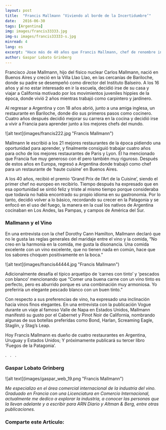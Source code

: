 ```yaml
---
layout: post
title:  "Francis Mallmann ‘Viviendo al borde de la Incertidumbre’"
date:   2016-06-30
tags: [Argentina]
img: images/francis33333.jpg
img-s: images/francis33333-s.jpg
minread: 4
lang: es
excerpt: "Hace más de 40 años que Francis Mallmann, chef de renombre internacional, abría su primer restaurante en Bariloche. Hoy es reconocido por muchos de sus colegas como el mejor chef argentino, y entre los mejores chefs del mundo." 
author: Gaspar Lobato Grinberg
---
```


<span class="dropcap">F</span>rancisco Jose Mallmann, hijo del físico nuclear Carlos Mallmann, nació en Buenos Aires y creció en la Villa Llao Llao, en las cercanías de Bariloche, donde su padre se desempeñó como director del Instituto Balseiro. A los 16 años y al no estar interesado en ir la escuela, decidió irse de su casa y viajar a California motivado por los movimientos juveniles hippies de la época, donde vivió 2 años mientras trabajó como carpintero y jardinero.

Al regresar a Argentina y con 18 años abrió, junto a una amiga inglesa, un restaurante en Bariloche, donde dio sus primeros pasos como cocinero. Cuatro años después decidió mejorar su carrera en la cocina y decidió irse a vivir a Francia para aprender junto a los mejores chefs del mundo.

<span class="imgleft">
![alt text](images/francis222.jpg "Francis Mallmann")
</span>

Mallmann le escribió a los 21 mejores restaurantes de la época pidiendo una oportunidad para aprender, y finalmente consiguió trabajar cuatro años para ocho de los mejores restaurantes de Paris y Lyon. Él ha mencionado que Francia fue muy generoso con él pero también muy riguroso. Después de estos años en Europa, regresó a Argentina donde trabajó como chef para un restaurante de ‘haute cuisine’ en Buenos Aires.

A los 40 años, recibió el premio ‘Grand Prix de l’Art de la Cuisine’, siendo el primer chef no europeo en recibirlo. Tiempo después ha expresado que en esa oportunidad se sintió feliz y triste al mismo tiempo porque consideraba que todavía no había encontrado su propio idioma en su gastronomía. Por lo tanto, decidió volver a lo básico, recordando su crecer en la Patagonia y se enfocó en el uso del fuego, la manera en la cual los nativos de Argentina cocinaban en Los Andes, las Pampas, y campos de América del Sur.

### Mallmann y el Vino

En una entrevista con la chef Dorothy Cann Hamilton, Mallmann declaró que no le gusta las reglas generales del maridaje entre el vino y la comida, “No creo en la harmonía en la comida, me gusta la disonancia. Una comida excelente con un vino excelente, que no tienen nada en común, hace que los sabores choquen positivamente en la boca.”

<span class="imgleft">
![alt text](images/francis44444.jpg "Francis Mallmann")
</span>

Adicionalmente desafía el típico arquetipo de ‘carnes con tinto’ y ‘pescados con blanco’ mencionando que “Comer una buena carne con un vino tinto es perfecto, pero es aburrido porque es una combinación muy armoniosa. Yo preferiría un elegante pescado blanco con un buen tinto.”

Con respecto a sus preferencias de vino, ha expresado una inclinación hacia vinos finos elegantes. En una entrevista con la publicación Vogue durante un viaje al famoso Valle de Napa en Estados Unidos, Mallmann manifestó su gusto por el Cabernet y Pinot Noir de California, nombrando algunas de sus botellas preferidas como Bond, Harlan, Screaming Eagle, Staglin, y Stag’s Leap.

Hoy Francis Mallmann es dueño de cuatro restaurantes en Argentina, Uruguay y Estados Unidos; Y próximamente publicará su tercer libro ‘Fuegos de la Patagonia’.

<div class="divider">.&nbsp;&nbsp;&nbsp;.&nbsp;&nbsp;&nbsp;.</div>

### Gaspar Lobato Grinberg

<span class="imgpp"> 
![alt text](images/gaspar_web_19.png "Francis Mallmann") 
</span>

*Me especializo en el área comercial internacional de la industria del vino. Graduado en Francia con una Licenciatura en Comercio Internacional, actualmente me dedico a explorar la industria, a conocer las personas que la llevan adelante y a escribir para ARN Diario y Altman & Berg, entre otras publicaciones.*

<h3>Comparte este Artículo:</h3>
<div class="addthis_inline_share_toolbox"></div>
<br>


